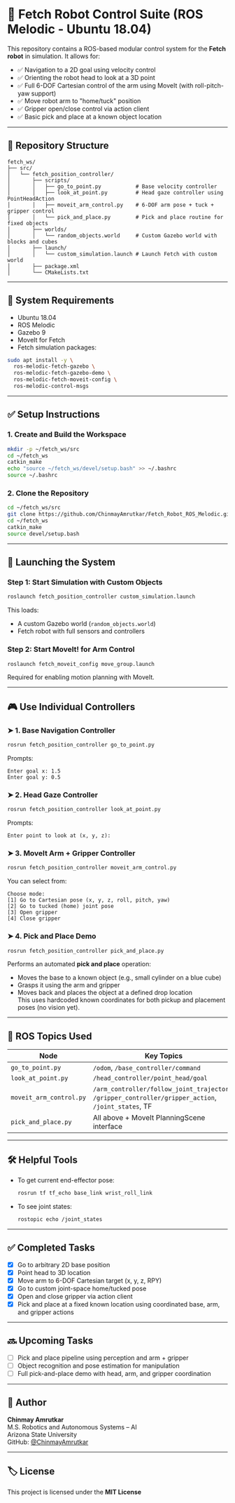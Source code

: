 # 🦾 Fetch Robot Control Suite (ROS Melodic - Ubuntu 18.04)

This repository contains a ROS-based modular control system for the **Fetch robot** in simulation. It allows for:

- ✅ Navigation to a 2D goal using velocity control  
- ✅ Orienting the robot head to look at a 3D point  
- ✅ Full 6-DOF Cartesian control of the arm using MoveIt (with roll-pitch-yaw support)  
- ✅ Move robot arm to "home/tuck" position  
- ✅ Gripper open/close control via action client  
- ✅ Basic pick and place at a known object location

---

## 📁 Repository Structure

```
fetch_ws/
├── src/
│   └── fetch_position_controller/
│       ├── scripts/
│       │   ├── go_to_point.py           # Base velocity controller
│       │   ├── look_at_point.py         # Head gaze controller using PointHeadAction
│       │   ├── moveit_arm_control.py    # 6-DOF arm pose + tuck + gripper control
│       │   └── pick_and_place.py        # Pick and place routine for fixed objects
│       ├── worlds/
│       │   └── random_objects.world     # Custom Gazebo world with blocks and cubes
│       ├── launch/
│       │   └── custom_simulation.launch # Launch Fetch with custom world
│       ├── package.xml
│       └── CMakeLists.txt
```

---

## 🧰 System Requirements

- Ubuntu 18.04  
- ROS Melodic  
- Gazebo 9  
- MoveIt for Fetch  
- Fetch simulation packages:

```bash
sudo apt install -y \
  ros-melodic-fetch-gazebo \
  ros-melodic-fetch-gazebo-demo \
  ros-melodic-fetch-moveit-config \
  ros-melodic-control-msgs
```

---

## ✅ Setup Instructions

### 1. Create and Build the Workspace

```bash
mkdir -p ~/fetch_ws/src
cd ~/fetch_ws
catkin_make
echo "source ~/fetch_ws/devel/setup.bash" >> ~/.bashrc
source ~/.bashrc
```

### 2. Clone the Repository

```bash
cd ~/fetch_ws/src
git clone https://github.com/ChinmayAmrutkar/Fetch_Robot_ROS_Melodic.git fetch_position_controller
cd ~/fetch_ws
catkin_make
source devel/setup.bash
```

---

## 🚀 Launching the System

### Step 1: Start Simulation with Custom Objects

```bash
roslaunch fetch_position_controller custom_simulation.launch
```

This loads:
- A custom Gazebo world (`random_objects.world`)
- Fetch robot with full sensors and controllers

### Step 2: Start MoveIt! for Arm Control

```bash
roslaunch fetch_moveit_config move_group.launch
```

Required for enabling motion planning with MoveIt.

---

## 🎮 Use Individual Controllers

### ➤ 1. Base Navigation Controller

```bash
rosrun fetch_position_controller go_to_point.py
```

Prompts:
```
Enter goal x: 1.5
Enter goal y: 0.5
```

### ➤ 2. Head Gaze Controller

```bash
rosrun fetch_position_controller look_at_point.py
```

Prompts:
```
Enter point to look at (x, y, z):
```

### ➤ 3. MoveIt Arm + Gripper Controller

```bash
rosrun fetch_position_controller moveit_arm_control.py
```

You can select from:

```
Choose mode:
[1] Go to Cartesian pose (x, y, z, roll, pitch, yaw)
[2] Go to tucked (home) joint pose
[3] Open gripper
[4] Close gripper
```

### ➤ 4. Pick and Place Demo

```bash
rosrun fetch_position_controller pick_and_place.py
```

Performs an automated **pick and place** operation:
- Moves the base to a known object (e.g., small cylinder on a blue cube)
- Grasps it using the arm and gripper
- Moves back and places the object at a defined drop location  
This uses hardcoded known coordinates for both pickup and placement poses (no vision yet).

---

## 📡 ROS Topics Used

| Node | Key Topics |
|------|------------|
| `go_to_point.py` | `/odom`, `/base_controller/command` |
| `look_at_point.py` | `/head_controller/point_head/goal` |
| `moveit_arm_control.py` | `/arm_controller/follow_joint_trajectory`, `/gripper_controller/gripper_action`, `/joint_states`, TF |
| `pick_and_place.py` | All above + MoveIt PlanningScene interface |

---

## 🛠️ Helpful Tools

- To get current end-effector pose:
  ```bash
  rosrun tf tf_echo base_link wrist_roll_link
  ```

- To see joint states:
  ```bash
  rostopic echo /joint_states
  ```

---

## ✅ Completed Tasks

- [x] Go to arbitrary 2D base position  
- [x] Point head to 3D location  
- [x] Move arm to 6-DOF Cartesian target (x, y, z, RPY)  
- [x] Go to custom joint-space home/tucked pose  
- [x] Open and close gripper via action client  
- [x] Pick and place at a fixed known location using coordinated base, arm, and gripper actions

---

## 🔜 Upcoming Tasks

- [ ] Pick and place pipeline using perception and arm + gripper  
- [ ] Object recognition and pose estimation for manipulation  
- [ ] Full pick-and-place demo with head, arm, and gripper coordination  

---

## 🧠 Author

**Chinmay Amrutkar**  
M.S. Robotics and Autonomous Systems – AI  
Arizona State University  
GitHub: [@ChinmayAmrutkar](https://github.com/ChinmayAmrutkar)

---

## 🏷️ License

This project is licensed under the **MIT License**
